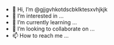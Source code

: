 - 👋 Hi, I’m @gjjgvhkotdscbklktesxvhjkjk
- 👀 I’m interested in ...
- 🌱 I’m currently learning ...
- 💞️ I’m looking to collaborate on ...
- 📫 How to reach me ...

<!---
gjjgvhkotdscbklktesxvhjkjk/gjjgvhkotdscbklktesxvhjkjk is a ✨ special ✨ repository because its `README.md` (this file) appears on your GitHub profile.
You can click the Preview link to take a look at your changes.
--->
